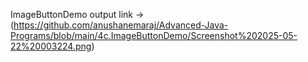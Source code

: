 ImageButtonDemo output link -> (https://github.com/anushanemaraj/Advanced-Java-Programs/blob/main/4c.ImageButtonDemo/Screenshot%202025-05-22%20003224.png)

